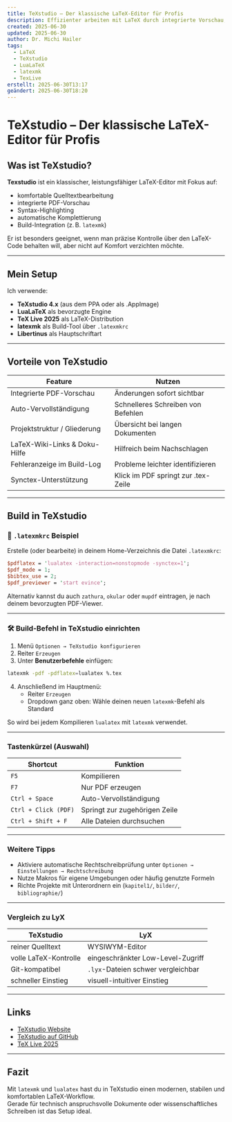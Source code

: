 ```yaml
---
title: TeXstudio – Der klassische LaTeX-Editor für Profis
description: Effizienter arbeiten mit LaTeX durch integrierte Vorschau, Syntaxhilfe, und Build-Tools
created: 2025-06-30
updated: 2025-06-30
author: Dr. Michi Hailer
tags:
  - LaTeX
  - TeXstudio
  - LuaLaTeX
  - latexmk
  - TexLive
erstellt: 2025-06-30T13:17
geändert: 2025-06-30T18:20
---
```


# TeXstudio – Der klassische LaTeX-Editor für Profis

## Was ist TeXstudio?

**Texstudio** ist ein klassischer, leistungsfähiger LaTeX-Editor mit Fokus auf:

- komfortable Quelltextbearbeitung
- integrierte PDF-Vorschau
- Syntax-Highlighting
- automatische Komplettierung
- Build-Integration (z. B. `latexmk`)

Er ist besonders geeignet, wenn man präzise Kontrolle über den LaTeX-Code behalten will, aber nicht auf Komfort verzichten möchte.

---

## Mein Setup

Ich verwende:

- **TeXstudio 4.x** (aus dem PPA oder als .AppImage)
- **LuaLaTeX** als bevorzugte Engine
- **TeX Live 2025** als LaTeX-Distribution
- **latexmk** als Build-Tool über `.latexmkrc`
- **Libertinus** als Hauptschriftart

---

## Vorteile von TeXstudio

| Feature                          | Nutzen                                 |
|----------------------------------|----------------------------------------|
| Integrierte PDF-Vorschau         | Änderungen sofort sichtbar             |
| Auto-Vervollständigung           | Schnelleres Schreiben von Befehlen     |
| Projektstruktur / Gliederung     | Übersicht bei langen Dokumenten        |
| LaTeX-Wiki-Links & Doku-Hilfe    | Hilfreich beim Nachschlagen            |
| Fehleranzeige im Build-Log       | Probleme leichter identifizieren       |
| Synctex-Unterstützung            | Klick im PDF springt zur .tex-Zeile    |

---

## Build in TeXstudio

### 🔧 `.latexmkrc` Beispiel

Erstelle (oder bearbeite) in deinem Home-Verzeichnis die Datei `.latexmkrc`:

```perl
$pdflatex = 'lualatex -interaction=nonstopmode -synctex=1';
$pdf_mode = 1;
$bibtex_use = 2;
$pdf_previewer = 'start evince';
```

Alternativ kannst du auch `zathura`, `okular` oder `mupdf` eintragen, je nach deinem bevorzugten PDF-Viewer.

---

### 🛠 Build-Befehl in TeXstudio einrichten

1. Menü `Optionen → TeXstudio konfigurieren`
2. Reiter `Erzeugen`
3. Unter **Benutzerbefehle** einfügen:

```bash
latexmk -pdf -pdflatex=lualatex %.tex
```

4. Anschließend im Hauptmenü:
   - Reiter `Erzeugen`
   - Dropdown ganz oben: Wähle deinen neuen `latexmk`-Befehl als Standard

So wird bei jedem Kompilieren `lualatex` mit `latexmk` verwendet.

---

### Tastenkürzel (Auswahl)

| Shortcut             | Funktion                       |
|----------------------|--------------------------------|
| `F5`                 | Kompilieren                    |
| `F7`                 | Nur PDF erzeugen               |
| `Ctrl + Space`       | Auto-Vervollständigung         |
| `Ctrl + Click (PDF)` | Springt zur zugehörigen Zeile  |
| `Ctrl + Shift + F`   | Alle Dateien durchsuchen       |

---

### Weitere Tipps

- Aktiviere automatische Rechtschreibprüfung unter `Optionen → Einstellungen → Rechtschreibung`
- Nutze Makros für eigene Umgebungen oder häufig genutzte Formeln
- Richte Projekte mit Unterordnern ein (`kapitel1/`, `bilder/`, `bibliographie/`)

---

### Vergleich zu LyX

| TeXstudio             | LyX                            |
|-----------------------|---------------------------------|
| reiner Quelltext      | WYSIWYM-Editor                  |
| volle LaTeX-Kontrolle | eingeschränkter Low-Level-Zugriff |
| Git-kompatibel        | `.lyx`-Dateien schwer vergleichbar |
| schneller Einstieg    | visuell-intuitiver Einstieg     |

---

## Links

- [TeXstudio Website](https://www.texstudio.org)
- [TeXstudio auf GitHub](https://github.com/texstudio-org/texstudio)
- [TeX Live 2025](https://www.tug.org/texlive/)

---

## Fazit

Mit `latexmk` und `lualatex` hast du in TeXstudio einen modernen, stabilen und komfortablen LaTeX-Workflow.  
Gerade für technisch anspruchsvolle Dokumente oder wissenschaftliches Schreiben ist das Setup ideal.
